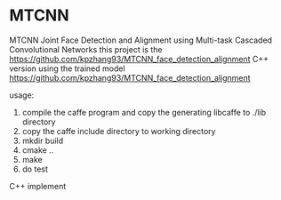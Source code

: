 # MTCNN
MTCNN
Joint Face Detection and Alignment using Multi-task Cascaded Convolutional Networks
this project is the https://github.com/kpzhang93/MTCNN_face_detection_alignment C++ version
using the trained model https://github.com/kpzhang93/MTCNN_face_detection_alignment



usage:
1. compile the caffe program and copy the generating libcaffe to ./lib directory
2. copy the caffe include directory to working directory
3. mkdir build
4. cmake ..
5. make
6. do test



C++ implement
